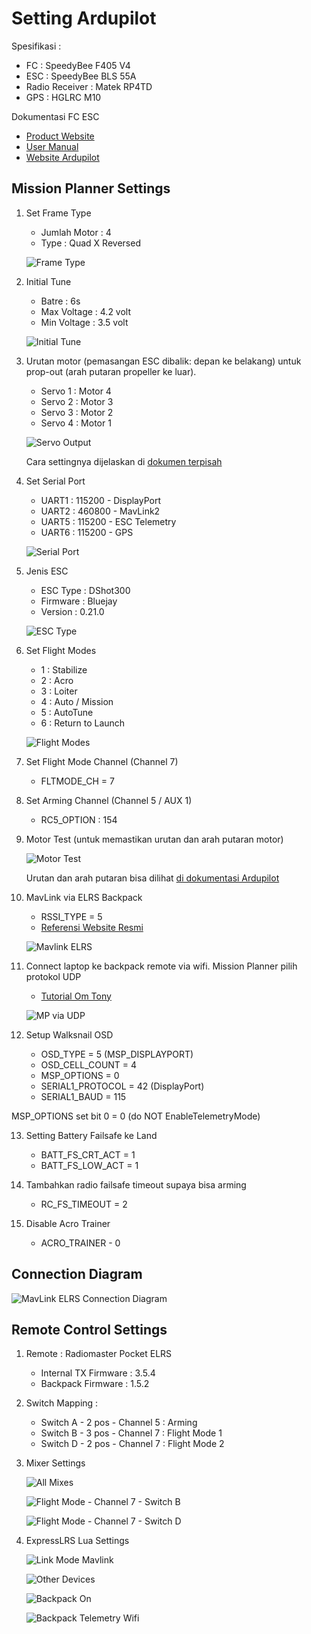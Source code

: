 # Setting Ardupilot #

Spesifikasi : 

* FC : SpeedyBee F405 V4 
* ESC : SpeedyBee BLS 55A
* Radio Receiver : Matek RP4TD
* GPS : HGLRC M10

Dokumentasi FC ESC

* [Product Website](https://www.speedybee.com/speedybee-f405-v4-bls-55a-30x30-fc-esc-stack/)
* [User Manual](https://store-fhxxhuiq8q.mybigcommerce.com/product_images/img_SpeedyBee_F405_V4_Stack/SpeedyBee_F405_V4_Stack_Manual_EN.pdf)
* [Website Ardupilot](https://ardupilot.org/copter/docs/common-speedybeef4-v3.html)

## Mission Planner Settings ##

1. Set Frame Type

    * Jumlah Motor : 4
    * Type : Quad X Reversed

    ![Frame Type](img/01-frame-type.png)

2. Initial Tune

    * Batre : 6s
    * Max Voltage : 4.2 volt
    * Min Voltage : 3.5 volt

    ![Initial Tune](img/02-initial-tune.png)

3. Urutan motor (pemasangan ESC dibalik: depan ke belakang) untuk prop-out (arah putaran propeller ke luar).
   
   * Servo 1 : Motor 4
   * Servo 2 : Motor 3
   * Servo 3 : Motor 2
   * Servo 4 : Motor 1

   ![Servo Output](img/servo-output-final.png)

   Cara settingnya dijelaskan di [dokumen terpisah](./cara-setup-urutan-motor.md)

4. Set Serial Port

    * UART1 : 115200 - DisplayPort
    * UART2 : 460800 - MavLink2
    * UART5 : 115200 - ESC Telemetry
    * UART6 : 115200 - GPS

    ![Serial Port](img/04-serial-ports.png)

5. Jenis ESC

    * ESC Type : DShot300
    * Firmware : Bluejay
    * Version : 0.21.0

    ![ESC Type](img/05-esc-type.png)

6. Set Flight Modes

    * 1 : Stabilize
    * 2 : Acro
    * 3 : Loiter
    * 4 : Auto / Mission
    * 5 : AutoTune
    * 6 : Return to Launch

    ![Flight Modes](img/06-flight-modes.png)

7. Set Flight Mode Channel (Channel 7)

    * FLTMODE_CH = 7

8. Set Arming Channel (Channel 5 / AUX 1)

    * RC5_OPTION : 154

9. Motor Test (untuk memastikan urutan dan arah putaran motor)

    ![Motor Test](img/07-motor-test.png)

    Urutan dan arah putaran bisa dilihat [di dokumentasi Ardupilot](https://ardupilot.org/copter/docs/connect-escs-and-motors.html)

10. MavLink via ELRS Backpack
   
    * RSSI_TYPE = 5
    * [Referensi Website Resmi](https://www.expresslrs.org/software/mavlink/)

    ![Mavlink ELRS](img/08-elrs-mavlink-rssi-type.png)

11. Connect laptop ke backpack remote via wifi. Mission Planner pilih protokol UDP

    * [Tutorial Om Tony](https://www.youtube.com/watch?v=EOUdSb7iJ2s)

    ![MP via UDP](img/09-mp-via-backpack.png)

12. Setup Walksnail OSD

    * OSD_TYPE = 5 (MSP_DISPLAYPORT)
    * OSD_CELL_COUNT = 4
    * MSP_OPTIONS = 0
    * SERIAL1_PROTOCOL = 42 (DisplayPort)
    * SERIAL1_BAUD = 115

MSP_OPTIONS set bit 0 = 0 (do NOT EnableTelemetryMode)

13. Setting Battery Failsafe ke Land

    * BATT_FS_CRT_ACT = 1
    * BATT_FS_LOW_ACT = 1

14. Tambahkan radio failsafe timeout supaya bisa arming

    * RC_FS_TIMEOUT = 2

15. Disable Acro Trainer

    * ACRO_TRAINER - 0

## Connection Diagram ##

![MavLink ELRS Connection Diagram](img/connection-diagram.png)

## Remote Control Settings ##

1. Remote : Radiomaster Pocket ELRS

    * Internal TX Firmware : 3.5.4
    * Backpack Firmware : 1.5.2

2. Switch Mapping : 

    * Switch A - 2 pos - Channel 5 : Arming
    * Switch B - 3 pos - Channel 7 : Flight Mode 1
    * Switch D - 2 pos - Channel 7 : Flight Mode 2

3. Mixer Settings

    ![All Mixes](img/mixes-01-all.jpg)
    
    ![Flight Mode - Channel 7 - Switch B](img/mixes-02-flymod.jpg)
    
    ![Flight Mode - Channel 7 - Switch D](img/mixes-03-flymod.jpg)

4. ExpressLRS Lua Settings

    ![Link Mode Mavlink](img/elrs-mavlink-01-linkmode.jpg)
    
    ![Other Devices](img/elrs-mavlink-02-other-device.jpg)
    
    ![Backpack On](img/elrs-mavlink-03-backpack-on.jpg)

    ![Backpack Telemetry Wifi](img/elrs-mavlink-04-backpack-telemetry.jpg)
